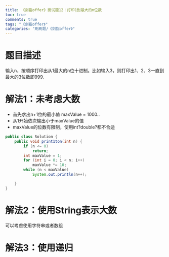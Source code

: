 ```yaml
---
title: 《剑指offer》面试题12：打印1到最大的n位数
toc: true
comments: true
tags: "《剑指offer》"
categories: "刷刷题/《剑指offer》"
---
```


# 题目描述

输入n，按顺序打印出从1最大的n位十进制。比如输入3，则打印出1、2、3一直到最大的3位数即999.

# 解法1：未考虑大数

- 首先求出n+1位的最小值 maxValue = 1000..
- 从1开始依次输出小于maxValue的值
- maxValue的位数有限制，使用int?double?都不合适

```java
public class Solution {
    public void print1ton(int n) {
        if (n <= 0)
            return;
        int maxValue = 1;
        for (int i = 0; i < n; i++)
            maxValue *= 10;
        while (n < maxValue)
            System.out.println(n++);

    }
}

```

# 解法2：使用String表示大数

可以考虑使用字符串或者数组



# 解法3：使用递归